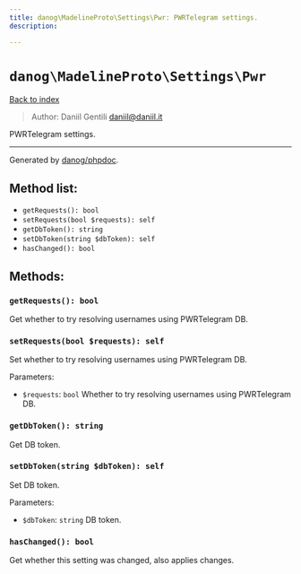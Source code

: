 ```yaml
---
title: danog\MadelineProto\Settings\Pwr: PWRTelegram settings.
description: 

---
```

# `danog\MadelineProto\Settings\Pwr`
[Back to index](../../../index.md)

> Author: Daniil Gentili <daniil@daniil.it>  
  

PWRTelegram settings.  




---
Generated by [danog/phpdoc](https://phpdoc.daniil.it).  
## Method list:
* `getRequests(): bool`
* `setRequests(bool $requests): self`
* `getDbToken(): string`
* `setDbToken(string $dbToken): self`
* `hasChanged(): bool`

## Methods:
### `getRequests(): bool`

Get whether to try resolving usernames using PWRTelegram DB.



### `setRequests(bool $requests): self`

Set whether to try resolving usernames using PWRTelegram DB.


Parameters:
* `$requests`: `bool` Whether to try resolving usernames using PWRTelegram DB.  



### `getDbToken(): string`

Get DB token.



### `setDbToken(string $dbToken): self`

Set DB token.


Parameters:
* `$dbToken`: `string` DB token.  



### `hasChanged(): bool`

Get whether this setting was changed, also applies changes.



